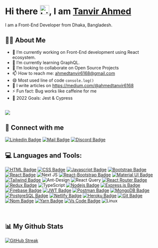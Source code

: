 # Hi there <img src="https://user-images.githubusercontent.com/1303154/88677602-1635ba80-d120-11ea-84d8-d263ba5fc3c0.gif" width="30px" alt="hi">, I am [Tanvir Ahmed](https://tanvir-ahmed.netlify.app/) 

I am a Front-End Developer from Dhaka, Bangladesh.

## 🙋‍♂️ About Me

- 🔭 I’m currently working on Front-End development using React ecosystem.
- 🌱 I’m currently learning GraphQL.
- 👯 I’m looking to collaborate on Open Source Projects
- 📫 How to reach me: ahmedtanvir6168@gmail.com
- 😄 Most used line of code `console.log()`
- 👻 I write articles on https://medium.com/@ahmedtanvir6168
- ⚡ Fun fact: Bug works like caffeine for me
- 🎯 2022 Goals: Jest & Cypress

<br/>
<a href="https://github.com/Meghna-DAS/github-profile-views-counter">
    <img src="https://komarev.com/ghpvc/?username=tanvirahmed055">
</a>
<br/>

## 🚀 Connect with me

[![Linkedin Badge](https://img.shields.io/badge/LinkedIn-0077B5?style=for-the-badge&logo=linkedin&logoColor=white)](https://www.linkedin.com/in/tanvir-ahmed055)
[![Mail Badge](https://img.shields.io/badge/Gmail-D14836?style=for-the-badge&logo=gmail&logoColor=white)](mailto:ahmedtanvir6168@gmail.com)
[![Discord Badge](https://img.shields.io/badge/Discord-7289DA?style=for-the-badge&logo=discord&logoColor=white)](https://discordapp.com/users/768808881425612811)

## 💻 Languages and Tools:

[![HTML Badge](https://img.shields.io/badge/HTML5-E34F26?style=for-the-badge&logo=html5&logoColor=white)](https://github.com/tanvirahmed055)
[![CSS Badge](https://img.shields.io/badge/CSS3-1572B6?style=for-the-badge&logo=css3&logoColor=white)](https://github.com/tanvirahmed055)
[![Javascript Badge](https://img.shields.io/badge/JavaScript-F7DF1E?style=for-the-badge&logo=javascript&logoColor=black)](https://github.com/tanvirahmed055)
[![Bootstrap Badge](https://img.shields.io/badge/Bootstrap-563D7C?style=for-the-badge&logo=bootstrap&logoColor=white)](https://github.com/tanvirahmed055)
[![React Badge](https://img.shields.io/badge/React-20232A?style=for-the-badge&logo=react&logoColor=61DAFB)](https://github.com/tanvirahmed055)
![Next JS](https://img.shields.io/badge/Next-black?style=for-the-badge&logo=next.js&logoColor=white)
[![React-Bootstrap Badge](https://img.shields.io/badge/React_Bootstrap-CA4245?style=for-the-badge&logo=react-bootstrap&logoColor=white)](https://github.com/tanvirahmed055)
[![Material UI Badge](https://img.shields.io/badge/Material--UI-0081CB?style=for-the-badge&logo=material-ui&logoColor=white)](https://github.com/tanvirahmed055)
[![Tailwind Badge](https://img.shields.io/badge/Tailwind_CSS-38B2AC?style=for-the-badge&logo=tailwind-css&logoColor=white)](https://github.com/tanvirahmed055)
![Ant-Design](https://img.shields.io/badge/-AntDesign-%230170FE?style=for-the-badge&logo=ant-design&logoColor=white)
![React Query](https://img.shields.io/badge/-React%20Query-FF4154?style=for-the-badge&logo=react%20query&logoColor=white)
[![React Router Badge](https://img.shields.io/badge/React_Router-CA4245?style=for-the-badge&logo=react-router&logoColor=white)](https://github.com/tanvirahmed055)
[![Redux Badge](https://img.shields.io/badge/Redux-593D88?style=for-the-badge&logo=redux&logoColor=white)](https://github.com/tanvirahmed055)
![TypeScript](https://img.shields.io/badge/typescript-%23007ACC.svg?style=for-the-badge&logo=typescript&logoColor=white)
[![Nodejs Badge](https://img.shields.io/badge/Node.js-339933?style=for-the-badge&logo=nodedotjs&logoColor=white)](https://github.com/tanvirahmed055)
[![Express.js Badge](https://img.shields.io/badge/Express.js-000000?style=for-the-badge&logo=express&logoColor=white)](https://github.com/tanvirahmed055)
[![Firebase Badge](https://img.shields.io/badge/firebase-ffca28?style=for-the-badge&logo=firebase&logoColor=black)](https://github.com/tanvirahmed055)
[![JWT Badge](https://img.shields.io/badge/JWT-000000?style=for-the-badge&logo=JSON%20web%20tokens&logoColor=white)](https://github.com/tanvirahmed055)
[![Postman Badge](https://img.shields.io/badge/Postman-FF6C37?style=for-the-badge&logo=Postman&logoColor=white)](https://github.com/tanvirahmed055)
[![MongoDB Badge](https://img.shields.io/badge/MongoDB-4EA94B?style=for-the-badge&logo=mongodb&logoColor=white)](https://github.com/tanvirahmed055)
[![PostgreSQL Badge](https://img.shields.io/badge/PostgreSQL-316192?style=for-the-badge&logo=postgresql&logoColor=white)](https://github.com/tanvirahmed055)
[![Netlify Badge](https://img.shields.io/badge/Netlify-00C7B7?style=for-the-badge&logo=netlify&logoColor=white)](https://github.com/tanvirahmed055)
[![Heroku Badge](https://img.shields.io/badge/Heroku-430098?style=for-the-badge&logo=heroku&logoColor=white)](https://github.com/tanvirahmed055)
[![Git Badge](https://img.shields.io/badge/git-f34f29?style=for-the-badge&logo=git&logoColor=white)](https://github.com/tanvirahmed055)
[![Npm Badge](https://img.shields.io/badge/npm-d7141a?style=for-the-badge&logo=npm&logoColor=white)](https://github.com/tanvirahmed055)
[![Yarn Badge](https://img.shields.io/badge/yarn-0078D6?style=for-the-badge&logo=yarn&logoColor=white)](https://github.com/tanvirahmed055)
[![Vs Code Badge](https://img.shields.io/badge/Visual_Studio_Code-0078D6?style=for-the-badge&logo=visualstudiocode&logoColor=white)](https://github.com/tanvirahmed055)
![Linux](https://img.shields.io/badge/Linux-FCC624?style=for-the-badge&logo=linux&logoColor=black)



<br/>

## 📊 My Github Stats
  
  [![GitHub Streak](https://github-readme-streak-stats.herokuapp.com/?user=tanvirahmed055&theme=highcontrast)](https://github.com/DenverCoder1/github-readme-streak-stats)
